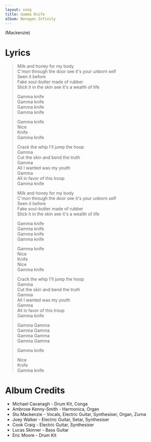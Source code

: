 ```yaml
---
layout: song
title: Gamma Knife
album: Nonagon Infinity
---
```


(Mackenzie)

# Lyrics

> Milk and honey for my body  
> C'mon through the door see it's your unborn self  
> Seen it before  
> Fake soul-butter made of rubber  
> Stick it in the skin see it's a wealth of life  
>  
> Gamma knife  
> Gamma knife  
> Gamma knife  
> Gamma knife  
>  
> Gamma knife  
> Nice  
> Knife  
> Gamma knife  
>  
> Crack the whip I'll jump the hoop  
> Gamma  
> Cut the skin and bend the truth  
> Gamma  
> All I wanted was my youth  
> Gamma  
> All in favor of this troop  
> Gamma knife  
>  
> Milk and honey for my body  
> C'mon through the door see it's your unborn self  
> Seen it before  
> Fake soul-butter made of rubber  
> Stick it in the skin see it's a wealth of life  
>  
> Gamma knife  
> Gamma knife  
> Gamma knife  
> Gamma knife  
>  
> Gamma knife  
> Nice  
> Knife  
> Nice  
> Gamma knife  
>  
> Crack the whip I'll jump the hoop  
> Gamma  
> Cut the skin and bend the truth  
> Gamma  
> All I wanted was my youth  
> Gamma  
> All in favor of this troop  
> Gamma knife  
>  
> Gamma Gamma  
> Gamma Gamma  
> Gamma Gamma  
> Gamma Gamma  
>  
> Gamma knife  
>  
> Nice  
> Knife  
> Gamma knife  

# Album Credits

* Michael Cavanagh - Drum Kit, Conga
* Ambrose Kenny-Smith - Harmonica, Organ
* Stu Mackenzie - Vocals, Electric Guitar, Synthesiser, Organ, Zurna
* Joey Walker - Electric Guitar, Setar, Synthesiser
* Cook Craig - Electric Guitar, Synthesiser
* Lucas Skinner - Bass Guitar
* Eric Moore - Drum Kit
